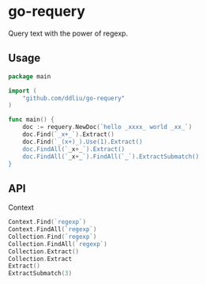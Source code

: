 # go-requery

Query text with the power of regexp.

## Usage

```go
package main

import (
    "github.com/ddliu/go-requery"
)

func main() {
    doc := requery.NewDoc(`hello _xxxx_ world _xx_`)
    doc.Find(`_x+_`).Extract()
    doc.Find(`_(x+)_).Use(1).Extract()
    doc.FindAll(`_x+_`).Extract()
    doc.FindAll(`_x+_`).FindAll(`_`).ExtractSubmatch()
}
```

## API

Context

```go
Context.Find(`regexp`)
Context.FindAll(`regexp`)
Collection.Find(`regexp`)
Collection.FindAll(`regexp`)
Collection.Extract()
Collection.Extract
Extract()
ExtractSubmatch(3)
```